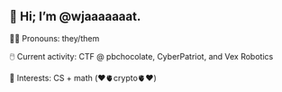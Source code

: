 ## 👋 Hi; I’m @wjaaaaaaat. 

🏳️‍⚧️ Pronouns: they/them

🖱️ Current activity: CTF @ pbchocolate, CyberPatriot, and Vex Robotics

🤨 Interests: CS + math (❤️🫀crypto🫀❤️)


<!---
wjaaaaaaat/wjaaaaaaat is a ✨ special ✨ repository because its `README.md` (this file) appears on your GitHub profile.
You can click the Preview link to take a look at your changes.
--->
